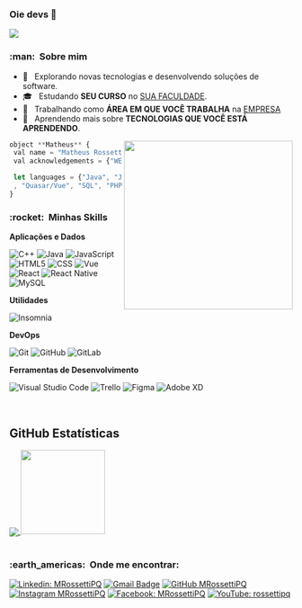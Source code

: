### Oie devs 👋

![](https://komarev.com/ghpvc/?username=MRossettiPQ&color=006bed)

<h3> :man: &nbsp;Sobre mim </h3>

- 🤔 &nbsp; Explorando novas tecnologias e desenvolvendo soluções de software.
- 🎓 &nbsp; Estudando **SEU CURSO** no <a href="link da sua faculdade">SUA FACULDADE</a>.
- 💼 &nbsp; Trabalhando como **ÁREA EM QUE VOCÊ TRABALHA** na <a href="LINK DA EMPRESA">EMPRESA</a>
- 🌱 &nbsp; Aprendendo mais sobre **TECNOLOGIAS QUE VOCÊ ESTÁ APRENDENDO**.

<img align="right" width="300" src="https://i2.wp.com/allhtaccess.info/wp-content/uploads/2018/03/programming.gif?fit=1281%2C716&ssl=1" />

```javascript
object **Matheus** {
 val name = "Matheus Rossetti"
 val acknowledgements = {"WEB", "EMBARCADOS"}

 let languages = {"Java", "JavaScript", "C/C++", "React"
 , "Quasar/Vue", "SQL", "PHP"}
}
```

<h3> :rocket: &nbsp;Minhas Skills </h3>

**Aplicações e Dados**

![C++](https://img.shields.io/badge/-C++-333333?style=flat-square&logo=C%2B%2B&logoColor=00599C)
![Java](https://img.shields.io/badge/-Java-333333?style=flat-square&logo=Java&logoColor=007396)
![JavaScript](https://img.shields.io/badge/-JavaScript-333333?style=flat-square&logo=javascript)
![HTML5](https://img.shields.io/badge/-HTML5-333333?style=flat-square&logo=HTML5)
![CSS](https://img.shields.io/badge/-CSS-333333?style=flat-square&logo=CSS3&logoColor=1572B6)
![Vue](https://img.shields.io/badge/-Vue.js-333333?style=flat-square&logo=vuedotjs)
![React](https://img.shields.io/badge/-React-333333?style=flat-square&logo=react)
![React Native](https://img.shields.io/badge/-React%20Native-333333?style=flat-square&logo=react)
![MySQL](https://img.shields.io/badge/-MySQL-333333?style=flat-square&logo=mysql)

<!-- ![Flutter](https://img.shields.io/badge/-Flutter-333333?style=flat-square&logo=Flutter) -->
<!-- ![Jest](https://img.shields.io/badge/-Jest-333333?style=flat-square&logo=jest) -->

**Utilidades**

![Insomnia](https://img.shields.io/badge/-Insomnia-333333?style=flat-square&logo=insomnia)

<!-- ![Postman](https://img.shields.io/badge/-Postman-333333?style=flat-square&logo=postman) -->

**DevOps**

![Git](https://img.shields.io/badge/-Git-333333?style=flat-square&logo=git)
![GitHub](https://img.shields.io/badge/-GitHub-333333?style=flat-square&logo=github)
![GitLab](https://img.shields.io/badge/-GitLab-333333?style=flat-square&logo=gitlab)

<!-- ![Bitbucket](https://img.shields.io/badge/-Bitbucket-333333?style=flat-square&logo=bitbucket) -->
<!-- ![Travis](https://img.shields.io/badge/-Travis-333333?style=flat-square&logo=travis) -->
<!-- ![Docker](https://img.shields.io/badge/-Docker-333333?style=flat-square&logo=docker) -->

**Ferramentas de Desenvolvimento**

![Visual Studio Code](https://img.shields.io/badge/-Visual%20Studio%20Code-333333?style=flat-square&logo=visual-studio-code&logoColor=007ACC)
![Trello](https://img.shields.io/badge/-Trello-333333?style=flat-square&logo=trello&logoColor=007ACC)
![Figma](https://img.shields.io/badge/-Figma-333333?style=flat-square&logo=figma&logoColor=007ACC)
![Adobe XD](https://img.shields.io/badge/-Adobe%20XD-333333?style=flat-square&logo=adobe-xd&logoColor=007ACC)

<br/>

## **GitHub Estatísticas**

<div>
  <a href="https://github.com/MRossettiPQ">
    <img align="center" src="https://github-readme-stats.vercel.app/api/top-langs/?username=MRossettiPQ&theme=midnight-purple&hide_langs_below=1" />
  </a>

  <a href="https://github.com/MRossettiPQ">
    <img height="150em" src="https://github-readme-stats.vercel.app/api?username=MRossettiPQ&theme=midnight-purple&show_icons=true" />
  </a>
</div>

<br/>

<h3> :earth_americas: &nbsp;Onde me encontrar: </h3>

[![Linkedin: MRossettiPQ](https://img.shields.io/badge/-MRossettiPQ-blue?style=flat-square&logo=Linkedin&logoColor=white&link=https://www.linkedin.com/in/mrossettipq/)](https://www.linkedin.com/in/mrossettipq/)
[![Gmail Badge](https://img.shields.io/badge/-matheus__rossetti@hotmail.com-006bed?style=flat-square&logo=Gmail&logoColor=white&link=mailto:matheus__rossetti@hotmail.com)](mailto:matheus__rossetti@hotmail.com)
[![GitHub MRossettiPQ](https://img.shields.io/github/followers/MRossettiPQ?label=follow&style=flat-square&social&logo=github)](https://github.com/MRossettiPQ)
[![Instagram MRossettiPQ](https://img.shields.io/badge/-mrossettipq-333333?style=flat-square&logo=instagram)](https://www.instagram.com/mrossettipq/)
[![Facebook: MRossettiPQ](https://img.shields.io/badge/-MRossettiPQ-blue?style=flat-square&logo=facebook&logoColor=white&link=https://www.linkedin.com/in/mrossettipq/)](https://www.facebook.com/in/mrossettipq/)
[![YouTube: rossettipq](https://img.shields.io/badge/-rossettipq-blue?style=flat-square&logo=youtube&logoColor=white&link=https://www.linkedin.com/in/mrossettipq/)](https://www.facebook.com/in/mrossettipq/)
